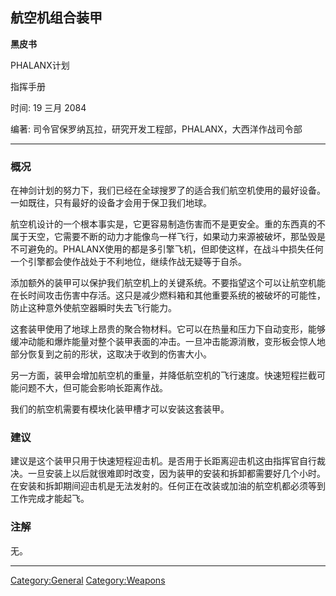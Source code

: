 ## 航空机组合装甲

**黑皮书**

PHALANX计划

指挥手册

时间: 19 三月 2084

编著: 司令官保罗纳瓦拉，研究开发工程部，PHALANX，大西洋作战司令部

------------------------------------------------------------------------

### 概况

在神剑计划的努力下，我们已经在全球搜罗了的适合我们航空机使用的最好设备。一如既往，只有最好的设备才会用于保卫我们地球。

航空机设计的一个根本事实是，它更容易制造伤害而不是更安全。重的东西真的不属于天空，它需要不断的动力才能像鸟一样飞行，如果动力来源被破坏，那坠毁是不可避免的。PHALANX使用的都是多引擎飞机，但即使这样，在战斗中损失任何一个引擎都会使作战处于不利地位，继续作战无疑等于自杀。

添加额外的装甲可以保护我们航空机上的关键系统。不要指望这个可以让航空机能在长时间攻击伤害中存活。这只是减少燃料箱和其他重要系统的被破坏的可能性，防止这种意外使航空器瞬时失去飞行能力。

这套装甲使用了地球上昂贵的聚合物材料。它可以在热量和压力下自动变形，能够缓冲动能和爆炸能量对整个装甲表面的冲击。一旦冲击能源消散，变形板会惊人地部分恢复到之前的形状，这取决于收到的伤害大小。

另一方面，装甲会增加航空机的重量，并降低航空机的飞行速度。快速短程拦截可能问题不大，但可能会影响长距离作战。

我们的航空机需要有模块化装甲槽才可以安装这套装甲。

### 建议

建议是这个装甲只用于快速短程迎击机。是否用于长距离迎击机这由指挥官自行裁决。一旦安装上以后就很难即时改变，因为装甲的安装和拆卸都需要好几个小时。在安装和拆卸期间迎击机是无法发射的。任何正在改装或加油的航空机都必须等到工作完成才能起飞。

### 注解

无。

------------------------------------------------------------------------

[Category:General](Category:General "wikilink")
[Category:Weapons](Category:Weapons "wikilink")